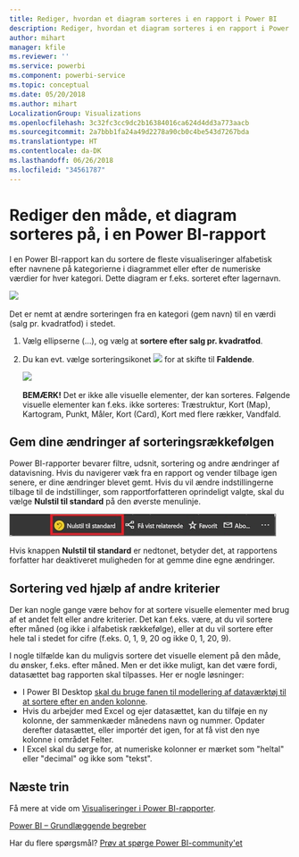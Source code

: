 ```yaml
---
title: Rediger, hvordan et diagram sorteres i en rapport i Power BI
description: Rediger, hvordan et diagram sorteres i en rapport i Power BI
author: mihart
manager: kfile
ms.reviewer: ''
ms.service: powerbi
ms.component: powerbi-service
ms.topic: conceptual
ms.date: 05/20/2018
ms.author: mihart
LocalizationGroup: Visualizations
ms.openlocfilehash: 3c32fc3cc9dc2b16384016ca624d4dd3a773aacb
ms.sourcegitcommit: 2a7bbb1fa24a49d2278a90cb0c4be543d7267bda
ms.translationtype: HT
ms.contentlocale: da-DK
ms.lasthandoff: 06/26/2018
ms.locfileid: "34561787"
---
```

# <a name="change-how-a-chart-is-sorted-in-a-power-bi-report"></a>Rediger den måde, et diagram sorteres på, i en Power BI-rapport
I en Power BI-rapport kan du sortere de fleste visualiseringer alfabetisk efter navnene på kategorierne i diagrammet eller efter de numeriske værdier for hver kategori. Dette diagram er f.eks. sorteret efter lagernavn.

![](media/power-bi-report-change-sort/pbi_chartsortcategory.png)

Det er nemt at ændre sorteringen fra en kategori (gem navn) til en værdi (salg pr. kvadratfod) i stedet.

1. Vælg ellipserne (...), og vælg at **sortere efter salg pr. kvadratfod**.
2. Du kan evt. vælge sorteringsikonet ![](media/power-bi-report-change-sort/sorticon.png) for at skifte til **Faldende**.

   ![](media/power-bi-report-change-sort/sortby.gif)

   **BEMÆRK!** Det er ikke alle visuelle elementer, der kan sorteres.  Følgende visuelle elementer kan f.eks. ikke sorteres: Træstruktur, Kort (Map), Kartogram, Punkt, Måler, Kort (Card), Kort med flere rækker, Vandfald.

## <a name="saving-changes-you-make-to-sort-order"></a>Gem dine ændringer af sorteringsrækkefølgen
Power BI-rapporter bevarer filtre, udsnit, sortering og andre ændringer af datavisning. Hvis du navigerer væk fra en rapport og vender tilbage igen senere, er dine ændringer blevet gemt.  Hvis du vil ændre indstillingerne tilbage til de indstillinger, som rapportforfatteren oprindeligt valgte, skal du vælge **Nulstil til standard** på den øverste menulinje. 

![fast sortering](media/power-bi-report-change-sort/power-bi-reset-to-default.png)

Hvis knappen **Nulstil til standard** er nedtonet, betyder det, at rapportens forfatter har deaktiveret muligheden for at gemme dine egne ændringer.

<a name="other"></a>
## <a name="sorting-using-other-criteria"></a>Sortering ved hjælp af andre kriterier
Der kan nogle gange være behov for at sortere visuelle elementer med brug af et andet felt eller andre kriterier.  Det kan f.eks. være, at du vil sortere efter måned (og ikke i alfabetisk rækkefølge), eller at du vil sortere efter hele tal i stedet for cifre (f.eks. 0, 1, 9, 20 og ikke 0, 1, 20, 9).  

I nogle tilfælde kan du muligvis sortere det visuelle element på den måde, du ønsker, f.eks. efter måned.  Men er det ikke muligt, kan det være fordi, datasættet bag rapporten skal tilpasses. Her er nogle løsninger:

* I Power BI Desktop [skal du bruge fanen til modellering af dataværktøj til at sortere efter en anden kolonne](desktop-sort-by-column.md).
* Hvis du arbejder med Excel og ejer datasættet, kan du tilføje en ny kolonne, der sammenkæder månedens navn og nummer. Opdater derefter datasættet, eller importér det igen, for at få vist den nye kolonne i området Felter.
* I Excel skal du sørge for, at numeriske kolonner er mærket som "heltal" eller "decimal" og ikke som "tekst".

## <a name="next-steps"></a>Næste trin
Få mere at vide om [Visualiseringer i Power BI-rapporter](power-bi-report-visualizations.md).

[Power BI – Grundlæggende begreber](service-basic-concepts.md)

Har du flere spørgsmål? [Prøv at spørge Power BI-community'et](http://community.powerbi.com/)
